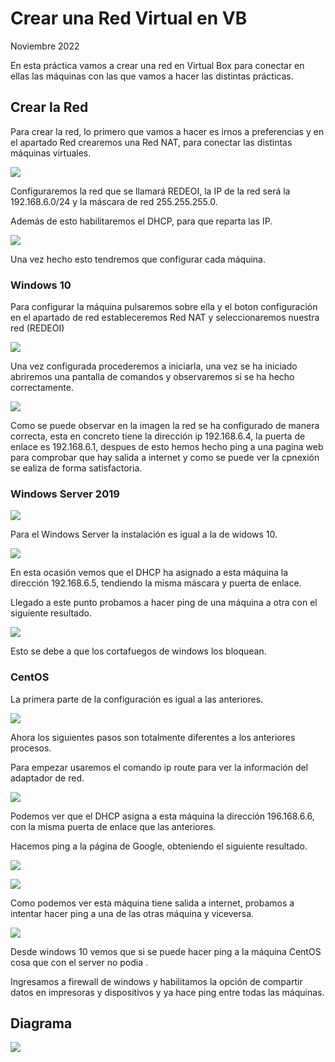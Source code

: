 # Crear una Red Virtual en VB #

Noviembre 2022

En esta práctica vamos a crear una red en Virtual Box para conectar en ellas las máquinas con las que vamos a hacer las distintas prácticas.

## Crear la Red ##

Para crear la red, lo primero que vamos a hacer es irnos a preferencias y en el apartado Red crearemos una Red NAT, para conectar las distintas máquinas virtuales.

![](img/img01.PNG)

Configuraremos la red que se llamará REDEOI, la IP de la red será la 192.168.6.0/24 y la máscara de red 255.255.255.0.

Además de esto habilitaremos el DHCP, para que reparta las IP.

![](img/img02.PNG)

Una vez hecho esto tendremos que configurar cada máquina.

### Windows 10 

Para configurar la máquina pulsaremos sobre ella y el boton configuración en el apartado de red estableceremos Red NAT y seleccionaremos nuestra red (REDEOI)

![](img/img03.PNG)



Una vez configurada procederemos a iniciarla, una vez se ha iniciado abriremos una pantalla de comandos y observaremos si se ha hecho correctamente.

![](img/img04.PNG)

Como se  puede observar en la imagen la red se ha configurado de manera correcta, esta en concreto tiene la dirección ip 192.168.6.4, la puerta de enlace es 192.168.6.1, despues de esto hemos hecho ping a una pagina web para comprobar que hay salida a internet y como se puede ver la cpnexión se ealiza de forma satisfactoria.

### Windows Server 2019

![](img/img08.PNG) 

Para el Windows Server la instalación es igual a la de widows 10.

![](img/img06.PNG)

En esta ocasión vemos que el DHCP ha asignado a esta máquina la dirección 192.168.6.5, tendiendo la misma máscara y puerta de enlace.

Llegado a este punto probamos a hacer ping de una máquina a otra con el siguiente resultado.

![](img/img07.PNG)

Esto se debe a que los cortafuegos de windows los bloquean.

### CentOS

La primera parte de la configuración es igual a las anteriores.

![](img/img08.PNG)

Ahora los siguientes pasos son totalmente diferentes a los anteriores procesos.

Para empezar usaremos el comando ip route para ver la información del adaptador de red.

![](img/img12.PNG)

Podemos ver que el DHCP asigna a esta máquina la dirección 196.168.6.6, con la misma puerta de enlace que las anteriores.

Hacemos ping a la página de Google, obteniendo el siguiente resultado.

![](img/img10.PNG)



![](img/img11.PNG)

Como podemos ver esta máquina tiene salida a internet, probamos a intentar hacer ping a una de las otras máquina y viceversa.

![](img/img13.PNG)

Desde windows 10 vemos que si se puede hacer ping a la máquina CentOS cosa que con el server no podia .

Ingresamos a firewall de windows y habilitamos la opción de compartir datos en impresoras y dispositivos y ya hace ping entre todas las máquinas.

## Diagrama

![](img/img14.PNG)

